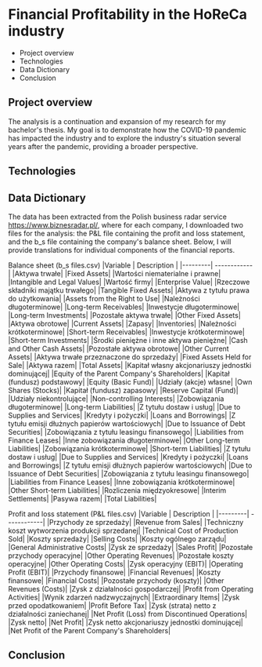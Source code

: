 # Financial Profitability in the HoReCa industry
* Project overview
* Technologies
* Data Dictionary
* Conclusion

## Project overview
The analysis is a continuation and expansion of my research for my bachelor's thesis. My goal is to demonstrate how the COVID-19 pandemic has impacted the industry and to explore the industry's situation several years after the pandemic, providing a broader perspective.

## Technologies

## Data  Dictionary 
The data has been extracted from the Polish business radar service https://www.biznesradar.pl/, where for each company, I downloaded two files for the analysis: the P&L file containing the profit and loss statement, and the b_s file containing the company's balance sheet. Below, I will provide translations for individual components of the financial reports.

Balance sheet (b_s files.csv)
|Variable | Description |
|---------| ------------|
|Aktywa trwałe|	|Fixed Assets|
|Wartości niematerialne i prawne|	|Intangible and Legal Values|
|Wartość firmy|	|Enterprise Value|
|Rzeczowe składniki majątku trwałego|	|Tangible Fixed Assets|
|Aktywa z tytułu prawa do użytkowania|	|Assets from the Right to Use|
|Należności długoterminowe|	|Long-term Receivables|
|Inwestycje długoterminowe|	|Long-term Investments|
|Pozostałe aktywa trwałe|	|Other Fixed Assets|
|Aktywa obrotowe|	|Current Assets|
|Zapasy|	|Inventories|
|Należności krótkoterminowe|	|Short-term Receivables|
|Inwestycje krótkoterminowe|	|Short-term Investments|
|Środki pieniężne i inne aktywa pieniężne|	|Cash and Other Cash Assets|
|Pozostałe aktywa obrotowe|	|Other Current Assets|
|Aktywa trwałe przeznaczone do sprzedaży|	|Fixed Assets Held for Sale|
|Aktywa razem|	|Total Assets|
|Kapitał własny akcjonariuszy jednostki dominującej|	|Equity of the Parent Company's Shareholders|
|Kapitał (fundusz) podstawowy|	|Equity (Basic Fund)|
|Udziały (akcje) własne|	|Own Shares (Stocks)|
|Kapitał (fundusz) zapasowy|	|Reserve Capital (Fund)|
|Udziały niekontrolujące|	|Non-controlling Interests|
|Zobowiązania długoterminowe|	|Long-term Liabilities|
|Z tytułu dostaw i usług|	|Due to Supplies and Services|
|Kredyty i pożyczki|	|Loans and Borrowings|
|Z tytułu emisji dłużnych papierów wartościowych|	|Due to Issuance of Debt Securities|
|Zobowiązania z tytułu leasingu finansowego|	|Liabilities from Finance Leases|
|Inne zobowiązania długoterminowe|	|Other Long-term Liabilities|
|Zobowiązania krótkoterminowe|	|Short-term Liabilities|
|Z tytułu dostaw i usług|	|Due to Supplies and Services|
|Kredyty i pożyczki|	|Loans and Borrowings|
|Z tytułu emisji dłużnych papierów wartościowych|	|Due to Issuance of Debt Securities|
|Zobowiązania z tytułu leasingu finansowego|	|Liabilities from Finance Leases|
|Inne zobowiązania krótkoterminowe|	|Other Short-term Liabilities|
|Rozliczenia międzyokresowe|	|Interim Settlements|
|Pasywa razem|	|Total Liabilities|

Profit and loss statement (P&L files.csv)
|Variable | Description |
|---------| ------------|
|Przychody ze sprzedaży|	|Revenue from Sales|
|Techniczny koszt wytworzenia produkcji sprzedanej|	|Technical Cost of Production Sold|
|Koszty sprzedaży|	|Selling Costs|
|Koszty ogólnego zarządu|	|General Administrative Costs|
|Zysk ze sprzedaży|	|Sales Profit|
|Pozostałe przychody operacyjne|	|Other Operating Revenues|
|Pozostałe koszty operacyjne|	|Other Operating Costs|
|Zysk operacyjny (EBIT)|	|Operating Profit (EBIT)|
|Przychody finansowe|	|Financial Revenues|
|Koszty finansowe|	|Financial Costs|
|Pozostałe przychody (koszty)|	|Other Revenues (Costs)|
|Zysk z działalności gospodarczej|	|Profit from Operating Activities|
|Wynik zdarzeń nadzwyczajnych|	|Extraordinary Items|
|Zysk przed opodatkowaniem|	|Profit Before Tax|
|Zysk (strata) netto z działalności zaniechanej|	|Net Profit (Loss) from Discontinued Operations|
|Zysk netto|	|Net Profit|
|Zysk netto akcjonariuszy jednostki dominującej|	|Net Profit of the Parent Company's Shareholders|

## Conclusion
